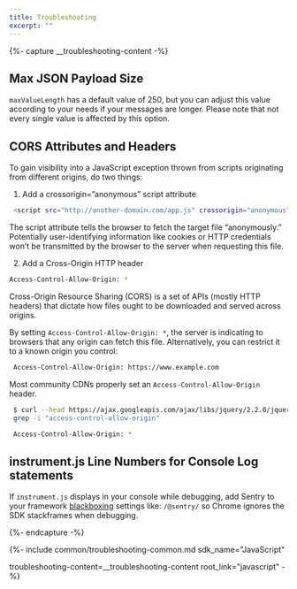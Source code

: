 ```yaml
---
title: Troubleshooting
excerpt: ""
---
```


{%- capture __troubleshooting-content -%}
## Max JSON Payload Size

`maxValueLength` has a default value of 250, but you can adjust this value according to your needs if your messages are longer. Please note that not every single value is affected by this option.

## CORS Attributes and Headers
To gain visibility into a JavaScript exception thrown from scripts originating from different origins, do two things:

1. Add a crossorigin=”anonymous” script attribute

```bash
 <script src="http://another-domain.com/app.js" crossorigin="anonymous"></script>
 ```
The script attribute tells the browser to fetch the target file “anonymously.” Potentially user-identifying information like cookies or HTTP credentials won’t be transmitted by the browser to the server when requesting this file.

2. Add a Cross-Origin HTTP header

 ```bash
 Access-Control-Allow-Origin: *
 ```
 
Cross-Origin Resource Sharing (CORS) is a set of APIs (mostly HTTP headers) that dictate how files ought to be downloaded and served across origins.

By setting `Access-Control-Allow-Origin: *`, the server is indicating to browsers that any origin can fetch this file. Alternatively, you can restrict it to a known origin you control:

```bash
 Access-Control-Allow-Origin: https://www.example.com
 ```
 
Most community CDNs properly set an `Access-Control-Allow-Origin` header.

```bash
 $ curl --head https://ajax.googleapis.com/ajax/libs/jquery/2.2.0/jquery.js | \
 grep -i "access-control-allow-origin"

 Access-Control-Allow-Origin: *
 ```

## instrument.js Line Numbers for Console Log statements

If `instrument.js` displays in your console while debugging, add Sentry to your framework [blackboxing](https://developer.chrome.com/devtools/docs/blackboxing) settings like: `/@sentry/` so Chrome ignores the SDK stackframes when debugging. 

{%- endcapture -%}

{%- include common/troubleshooting-common.md 
sdk_name="JavaScript"

troubleshooting-content=__troubleshooting-content
root_link="javascript"
 -%}